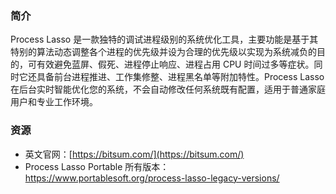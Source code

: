 ### 简介

Process Lasso 是一款独特的调试进程级别的系统优化工具，主要功能是基于其特别的算法动态调整各个进程的优先级并设为合理的优先级以实现为系统减负的目的，可有效避免蓝屏、假死、进程停止响应、进程占用 CPU 时间过多等症状。同时它还具备前台进程推进、工作集修整、进程黑名单等附加特性。Process Lasso 在后台实时智能优化您的系统，不会自动修改任何系统既有配置，适用于普通家庭用户和专业工作环境。

### 资源

* 英文官网：[https://bitsum.com/](https://bitsum.com/)
* Process Lasso Portable 所有版本：https://www.portablesoft.org/process-lasso-legacy-versions/
